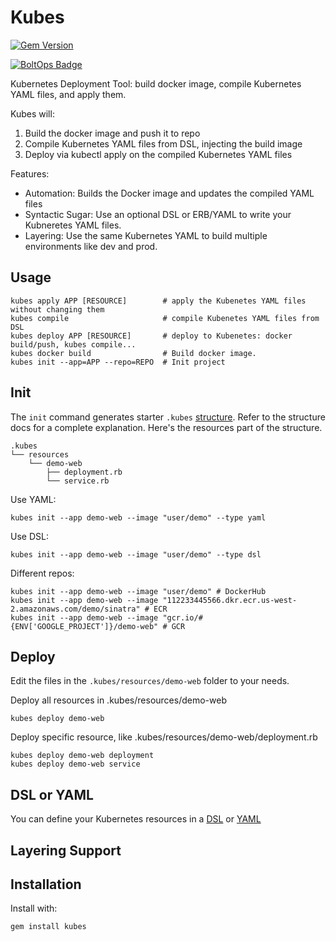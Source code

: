 # Kubes

[![Gem Version](https://badge.fury.io/rb/kubes.png)](http://badge.fury.io/rb/kubes)

[![BoltOps Badge](https://img.boltops.com/boltops/badges/boltops-badge.png)](https://www.boltops.com)

Kubernetes Deployment Tool: build docker image, compile Kubernetes YAML files, and apply them.

Kubes will:

1. Build the docker image and push it to repo
2. Compile Kubernetes YAML files from DSL, injecting the build image
3. Deploy via kubectl apply on the compiled Kubernetes YAML files

Features:

* Automation: Builds the Docker image and updates the compiled YAML files
* Syntactic Sugar: Use an optional DSL or ERB/YAML to write your Kubneretes YAML files.
* Layering: Use the same Kubernetes YAML to build multiple environments like dev and prod.

## Usage

    kubes apply APP [RESOURCE]        # apply the Kubenetes YAML files without changing them
    kubes compile                     # compile Kubenetes YAML files from DSL
    kubes deploy APP [RESOURCE]       # deploy to Kubenetes: docker build/push, kubes compile...
    kubes docker build                # Build docker image.
    kubes init --app=APP --repo=REPO  # Init project

## Init

The `init` command generates starter `.kubes` [structure](docs/structure.md). Refer to the structure docs for a complete explanation. Here's the resources part of the structure.

    .kubes
    └── resources
        └── demo-web
            ├── deployment.rb
            └── service.rb

Use YAML:

    kubes init --app demo-web --image "user/demo" --type yaml

Use DSL:

    kubes init --app demo-web --image "user/demo" --type dsl

Different repos:

    kubes init --app demo-web --image "user/demo" # DockerHub
    kubes init --app demo-web --image "112233445566.dkr.ecr.us-west-2.amazonaws.com/demo/sinatra" # ECR
    kubes init --app demo-web --image "gcr.io/#{ENV['GOOGLE_PROJECT']}/demo-web" # GCR

## Deploy

Edit the files in the `.kubes/resources/demo-web` folder to your needs.

Deploy all resources in .kubes/resources/demo-web

    kubes deploy demo-web

Deploy specific resource, like .kubes/resources/demo-web/deployment.rb

    kubes deploy demo-web deployment
    kubes deploy demo-web service

## DSL or YAML

You can define your Kubernetes resources in a [DSL](docs/dsl.md) or [YAML](docs/yaml.md)

## Layering Support

## Installation

Install with:

    gem install kubes

